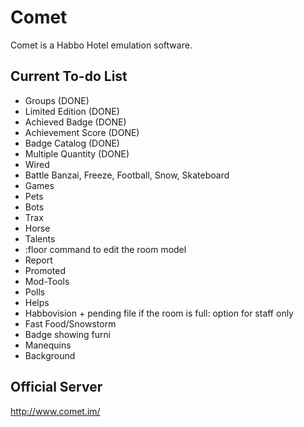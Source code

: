 Comet
==========
Comet is a Habbo Hotel emulation software.

Current To-do List
-------
*   Groups (DONE)
*   Limited Edition (DONE)
*   Achieved Badge (DONE)
*   Achievement Score (DONE)
*   Badge Catalog (DONE)
*   Multiple Quantity (DONE)
*   Wired
*   Battle Banzai, Freeze, Football, Snow, Skateboard
*   Games
*   Pets
*   Bots
*   Trax
*   Horse
*   Talents
*   :floor command to edit the room model
*   Report
*   Promoted
*   Mod-Tools
*   Polls
*   Helps
*   Habbovision + pending file if the room is full: option for staff only
*   Fast Food/Snowstorm
*   Badge showing furni
*   Manequins
*   Background

Official Server
--------------------
<http://www.comet.im/>
